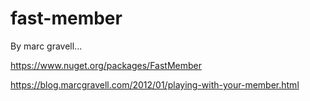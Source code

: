 # fast-member
By marc gravell...

https://www.nuget.org/packages/FastMember

https://blog.marcgravell.com/2012/01/playing-with-your-member.html
